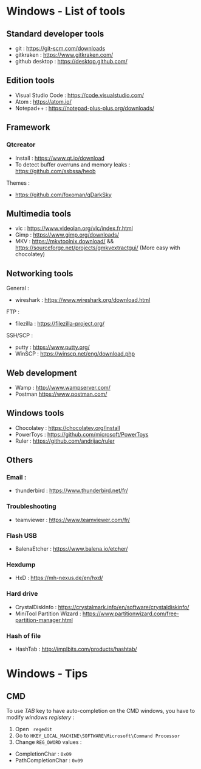 # Windows - List of tools

## Standard developer tools

- git : https://git-scm.com/downloads
- gitkraken : https://www.gitkraken.com/
- github desktop : https://desktop.github.com/

## Edition tools

- Visual Studio Code : https://code.visualstudio.com/
- Atom : https://atom.io/
- Notepad++ : https://notepad-plus-plus.org/downloads/

## Framework
### Qtcreator
- Install : https://www.qt.io/download
- To detect buffer overruns and memory leaks : https://github.com/ssbssa/heob

Themes :
- https://github.com/foxoman/qDarkSky

## Multimedia tools

- vlc : https://www.videolan.org/vlc/index.fr.html
- Gimp : https://www.gimp.org/downloads/
- MKV : https://mkvtoolnix.download/ && https://sourceforge.net/projects/gmkvextractgui/ (More easy with chocolatey)

## Networking tools

General :
- wireshark : https://www.wireshark.org/download.html

FTP :
- filezilla : https://filezilla-project.org/

SSH/SCP :
- putty : https://www.putty.org/
- WinSCP : https://winscp.net/eng/download.php

## Web development

- Wamp : http://www.wampserver.com/
- Postman https://www.postman.com/

## Windows tools

- Chocolatey : https://chocolatey.org/install
- PowerToys : https://github.com/microsoft/PowerToys
- Ruler : https://github.com/andrijac/ruler

## Others

### Email :
- thunderbird : https://www.thunderbird.net/fr/

### Troubleshooting
- teamviewer : https://www.teamviewer.com/fr/

### Flash USB
- BalenaEtcher : https://www.balena.io/etcher/

### Hexdump
- HxD : https://mh-nexus.de/en/hxd/

### Hard drive
- CrystalDiskInfo : https://crystalmark.info/en/software/crystaldiskinfo/
- MiniTool Partition Wizard : https://www.partitionwizard.com/free-partition-manager.html

### Hash of file
- HashTab : http://implbits.com/products/hashtab/

# Windows - Tips
## CMD

To use _TAB_ key to have auto-completion on the CMD windows, you have to modify _windows registery_ :  
1) Open ` regedit`  
2) Go to `HKEY_LOCAL_MACHINE\SOFTWARE\Microsoft\Command Processor`  
3) Change `REG_DWORD` values :  
- CompletionChar : `0x09`  
- PathCompletionChar : `0x09`  
